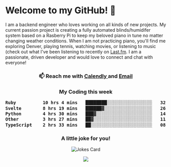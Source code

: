 <h1> Welcome to my GitHub! 👋 </h1>


  I am a backend engineer who loves working on all kinds of new projects. My current passion project is creating a fully automated blinds/humidifer system based on a Rasberry Pi to keep my beloved piano in tune no matter changing weather conditions. When I am not practicing piano, you'll find me exploring Denver, playing tennis, watching movies, or listening to music (check out what I've been listening to recently on [Last.fm](https://www.last.fm/user/mballa000). I am a passionate, driven developer and would love to connect and chat with everyone!

<h3 align = "center"> 📫 Reach me with <a href = "https://calendly.com/msbrandt00/30min"> Calendly </a> and <a href="mailto:msbrandt00@gmail.com">Email</a> 
 </h3>


 
<div align = "center"
[![Anurag's GitHub stats](https://github-readme-stats.vercel.app/api?username=mbrandt00)](https://github.com/anuraghazra/github-readme-stats)
          </div>
<h3 align="center">
  My Coding this week
<!--START_SECTION:waka-->

```txt
Ruby          10 hrs 4 mins   ████████░░░░░░░░░░░░░░░░░   32.10 %
Svelte        8 hrs 19 mins   ██████▓░░░░░░░░░░░░░░░░░░   26.54 %
Python        4 hrs 30 mins   ███▓░░░░░░░░░░░░░░░░░░░░░   14.36 %
Other         3 hrs 27 mins   ██▓░░░░░░░░░░░░░░░░░░░░░░   11.03 %
TypeScript    2 hrs 33 mins   ██░░░░░░░░░░░░░░░░░░░░░░░   08.15 %
```

<!--END_SECTION:waka-->

### A little joke for you!

![Jokes Card](https://readme-jokes.vercel.app/api?hideBorder)

<a href="https://www.linkedin.com/in/mbrandt00/"><img src="https://img.shields.io/badge/linkedin-%230077B5.svg?&style=for-the-badge&logo=linkedin&logoColor=white" /></a>
